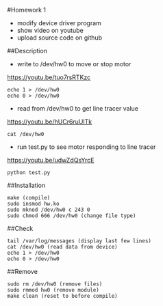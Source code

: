 #Homework 1
* modify device driver program
* show video on youtube
* upload source code on github

##Description
* write to /dev/hw0 to move or stop motor

https://youtu.be/tuo7rsRTKzc
```
echo 1 > /dev/hw0
echo 0 > /dev/hw0
```
* read from /dev/hw0 to get line tracer value

https://youtu.be/hUCr6ruUITk
```
cat /dev/hw0
```
* run test.py to see motor responding to line tracer

https://youtu.be/udwZdQsYrcE
```
python test.py
```

##Installation
```
make (compile)
sudo insmod hw.ko
sudo mknod /dev/hw0 c 243 0
sudo chmod 666 /dev/hw0 (change file type)

```

##Check
```
tail /var/log/messages (display last few lines)
cat /dev/hw0 (read data from device)
echo 1 > /dev/hw0
echo 0 > /dev/hw0
```

##Remove
```
sudo rm /dev/hw0 (remove files)
sudo rmmod hw0 (remove module)
make clean (reset to before compile)
```
